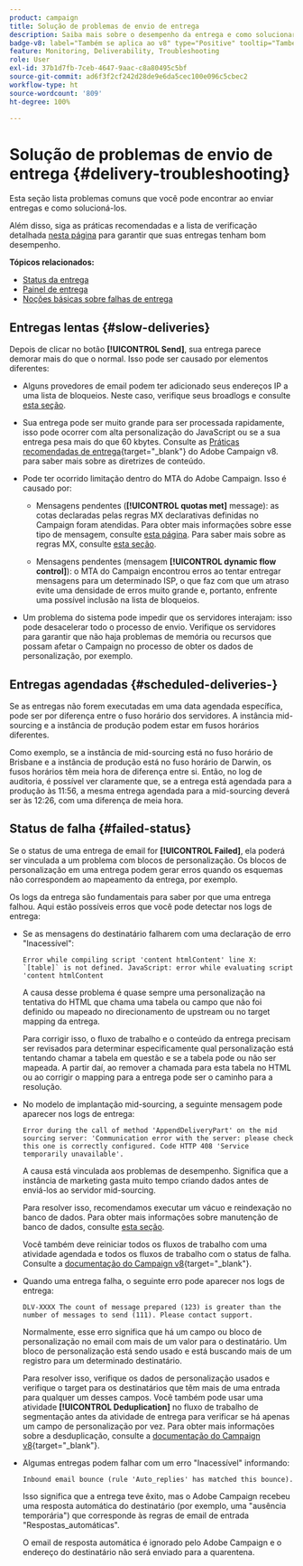 ```yaml
---
product: campaign
title: Solução de problemas de envio de entrega
description: Saiba mais sobre o desempenho da entrega e como solucionar problemas relacionados ao monitoramento da entrega
badge-v8: label="Também se aplica ao v8" type="Positive" tooltip="Também se aplica ao Campaign v8"
feature: Monitoring, Deliverability, Troubleshooting
role: User
exl-id: 37b1d7fb-7ceb-4647-9aac-c8a80495c5bf
source-git-commit: ad6f3f2cf242d28de9e6da5cec100e096c5cbec2
workflow-type: ht
source-wordcount: '809'
ht-degree: 100%

---
```


# Solução de problemas de envio de entrega {#delivery-troubleshooting}

Esta seção lista problemas comuns que você pode encontrar ao enviar entregas e como solucioná-los.

Além disso, siga as práticas recomendadas e a lista de verificação detalhada [nesta página](delivery-performances.md) para garantir que suas entregas tenham bom desempenho.

**Tópicos relacionados:**

* [Status da entrega](delivery-statuses.md)
* [Painel de entrega](delivery-dashboard.md)
* [Noções básicas sobre falhas de entrega](understanding-delivery-failures.md)

## Entregas lentas {#slow-deliveries}

Depois de clicar no botão **[!UICONTROL Send]**, sua entrega parece demorar mais do que o normal. Isso pode ser causado por elementos diferentes:

* Alguns provedores de email podem ter adicionado seus endereços IP a uma lista de bloqueios. Neste caso, verifique seus broadlogs e consulte [esta seção](about-deliverability.md).

* Sua entrega pode ser muito grande para ser processada rapidamente, isso pode ocorrer com alta personalização do JavaScript ou se a sua entrega pesa mais do que 60 kbytes. Consulte as [Práticas recomendadas de entrega](https://experienceleague.adobe.com/docs/campaign/campaign-v8/send/delivery-best-practices.html?lang=pt-BR){target="_blank"} do Adobe Campaign v8.  para saber mais sobre as diretrizes de conteúdo.

* Pode ter ocorrido limitação dentro do MTA do Adobe Campaign. Isso é causado por:

   * Mensagens pendentes (**[!UICONTROL quotas met]** message): as cotas declaradas pelas regras MX declarativas definidas no Campaign foram atendidas. Para obter mais informações sobre esse tipo de mensagem, consulte [esta página](deliverability-faq.md). Para saber mais sobre as regras MX, consulte [esta seção](../../installation/using/email-deliverability.md#about-mx-rules).

   * Mensagens pendentes (mensagem **[!UICONTROL dynamic flow control]**): o MTA do Campaign encontrou erros ao tentar entregar mensagens para um determinado ISP, o que faz com que um atraso evite uma densidade de erros muito grande e, portanto, enfrente uma possível inclusão na lista de bloqueios.

* Um problema do sistema pode impedir que os servidores interajam: isso pode desacelerar todo o processo de envio. Verifique os servidores para garantir que não haja problemas de memória ou recursos que possam afetar o Campaign no processo de obter os dados de personalização, por exemplo.

## Entregas agendadas {#scheduled-deliveries-}

Se as entregas não forem executadas em uma data agendada específica, pode ser por diferença entre o fuso horário dos servidores. A instância mid-sourcing e a instância de produção podem estar em fusos horários diferentes.

Como exemplo, se a instância de mid-sourcing está no fuso horário de Brisbane e a instância de produção está no fuso horário de Darwin, os fusos horários têm meia hora de diferença entre si. Então, no log de auditoria, é possível ver claramente que, se a entrega está agendada para a produção às 11:56, a mesma entrega agendada para a mid-sourcing deverá ser às 12:26, com uma diferença de meia hora.

## Status de falha {#failed-status}

Se o status de uma entrega de email for **[!UICONTROL Failed]**, ela poderá ser vinculada a um problema com blocos de personalização. Os blocos de personalização em uma entrega podem gerar erros quando os esquemas não correspondem ao mapeamento da entrega, por exemplo.

Os logs da entrega são fundamentais para saber por que uma entrega falhou. Aqui estão possíveis erros que você pode detectar nos logs de entrega:

* Se as mensagens do destinatário falharem com uma declaração de erro &quot;Inacessível&quot;:

  ```
  Error while compiling script 'content htmlContent' line X: `[table]` is not defined. JavaScript: error while evaluating script 'content htmlContent
  ```

  A causa desse problema é quase sempre uma personalização na tentativa do HTML que chama uma tabela ou campo que não foi definido ou mapeado no direcionamento de upstream ou no target mapping da entrega.

  Para corrigir isso, o fluxo de trabalho e o conteúdo da entrega precisam ser revisados para determinar especificamente qual personalização está tentando chamar a tabela em questão e se a tabela pode ou não ser mapeada. A partir daí, ao remover a chamada para esta tabela no HTML ou ao corrigir o mapping para a entrega pode ser o caminho para a resolução.

* No modelo de implantação mid-sourcing, a seguinte mensagem pode aparecer nos logs de entrega:

  ```
  Error during the call of method 'AppendDeliveryPart' on the mid sourcing server: 'Communication error with the server: please check this one is correctly configured. Code HTTP 408 'Service temporarily unavailable'.
  ```

  A causa está vinculada aos problemas de desempenho. Significa que a instância de marketing gasta muito tempo criando dados antes de enviá-los ao servidor mid-sourcing.

  Para resolver isso, recomendamos executar um vácuo e reindexação no banco de dados. Para obter mais informações sobre manutenção de banco de dados, consulte [esta seção](../../production/using/recommendations.md).

  Você também deve reiniciar todos os fluxos de trabalho com uma atividade agendada e todos os fluxos de trabalho com o status de falha. Consulte a [documentação do Campaign v8](https://experienceleague.adobe.com/docs/campaign/automation/workflows/wf-activities/flow-control-activities/scheduler.html?lang=pt-BR){target="_blank"}.

* Quando uma entrega falha, o seguinte erro pode aparecer nos logs de entrega:

  ```
  DLV-XXXX The count of message prepared (123) is greater than the number of messages to send (111). Please contact support.
  ```

  Normalmente, esse erro significa que há um campo ou bloco de personalização no email com mais de um valor para o destinatário. Um bloco de personalização está sendo usado e está buscando mais de um registro para um determinado destinatário.

  Para resolver isso, verifique os dados de personalização usados e verifique o target para os destinatários que têm mais de uma entrada para qualquer um desses campos. Você também pode usar uma atividade **[!UICONTROL Deduplication]** no fluxo de trabalho de segmentação antes da atividade de entrega para verificar se há apenas um campo de personalização por vez. Para obter mais informações sobre a desduplicação, consulte a [documentação do Campaign v8](https://experienceleague.adobe.com/docs/campaign/automation/workflows/wf-activities/targeting-activities/deduplication.html?lang=pt-BR){target="_blank"}.

* Algumas entregas podem falhar com um erro &quot;Inacessível&quot; informando:

  ```
  Inbound email bounce (rule 'Auto_replies' has matched this bounce).
  ```

  Isso significa que a entrega teve êxito, mas o Adobe Campaign recebeu uma resposta automática do destinatário (por exemplo, uma &quot;ausência temporária&quot;) que corresponde às regras de email de entrada &quot;Respostas_automáticas&quot;.

  O email de resposta automática é ignorado pelo Adobe Campaign e o endereço do destinatário não será enviado para a quarentena.
